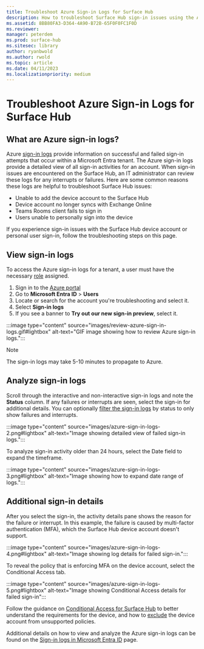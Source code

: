 ```yaml
---
title: Troubleshoot Azure Sign-in Logs for Surface Hub
description: How to troubleshoot Surface Hub sign-in issues using the Azure sign-in logs.
ms.assetid: 8BB80FA3-D364-4A90-B72B-65F0F0FC1F0D
ms.reviewer: 
manager: peterdem
ms.prod: surface-hub
ms.sitesec: library
author: ryanbwold
ms.author: rwold
ms.topic: article
ms.date: 04/11/2023
ms.localizationpriority: medium
---
```


# Troubleshoot Azure Sign-in Logs for Surface Hub

## What are Azure sign-in logs? ##
Azure [sign-in logs](/azure/active-directory/reports-monitoring/concept-sign-ins) provide information on successful and failed sign-in attempts that occur within a Microsoft Entra tenant. The Azure sign-in logs provide a detailed view of all sign-in activities for an account. When sign-in issues are encountered on the Surface Hub, an IT administrator can review these logs for any interrupts or failures. Here are some common reasons these logs are helpful to troubleshoot Surface Hub issues:

- Unable to add the device account to the Surface Hub
- Device account no longer syncs with Exchange Online
- Teams Rooms client fails to sign in
- Users unable to personally sign into the device
 
If you experience sign-in issues with the Surface Hub device account or personal user sign-in, follow the troubleshooting steps on this page.
 
## View sign-in logs ##
To access the Azure sign-in logs for a tenant, a user must have the necessary [role](/azure/active-directory/reports-monitoring/concept-all-sign-ins#how-do-you-access-the-sign-in-logs) assigned.

1. Sign in to the [Azure portal](https://portal.azure.com/)
2. Go to **Microsoft Entra ID** > **Users**
3. Locate or search for the account you're troubleshooting and select it.
4. Select **Sign-in logs**
5. If you see a banner to **Try out our new sign-in preview**, select it.

:::image type="content" source="images/review-azure-sign-in-logs.gif#lightbox" alt-text="GIF image showing how to review Azure sign-in logs.":::

>[!NOTE]
>The sign-in logs may take 5-10 minutes to propagate to Azure.

## Analyze sign-in logs ##
Scroll through the interactive and non-interactive sign-in logs and note the **Status** column. If any failures or interrupts are seen, select the sign-in for additional details. You can optionally [filter the sign-in logs](/azure/active-directory/reports-monitoring/concept-all-sign-ins#filter-the-results) by status to only show failures and interrupts.
 
:::image type="content" source="images/azure-sign-in-logs-2.png#lightbox" alt-text="Image showing detailed view of failed sign-in logs.":::

To analyze sign-in activity older than 24 hours, select the Date field to expand the timeframe.

:::image type="content" source="images/azure-sign-in-logs-3.png#lightbox" alt-text="Image showing how to expand date range of logs.":::

## Additional sign-in details ##
After you select the sign-in, the activity details pane shows the reason for the failure or interrupt. In this example, the failure is caused by multi-factor authentication (MFA), which the Surface Hub device account doesn't support.
 
:::image type="content" source="images/azure-sign-in-logs-4.png#lightbox" alt-text="Image showing log details for failed sign-in.":::

To reveal the policy that is enforcing MFA on the device account, select the Conditional Access tab.

:::image type="content" source="images/azure-sign-in-logs-5.png#lightbox" alt-text="Image showing Conditional Access details for failed sign-in":::

Follow the guidance on [Conditional Access for Surface Hub](conditional-access-for-surface-hub.md) to better understand the requirements for the device, and how to [exclude](conditional-access-for-surface-hub.md#exclude-device-account-from-unsupported-conditional-access-policies) the device account from unsupported policies.
 
Additional details on how to view and analyze the Azure sign-in logs can be found on the [Sign-in logs in Microsoft Entra ID](/azure/active-directory/reports-monitoring/concept-all-sign-ins) page.
